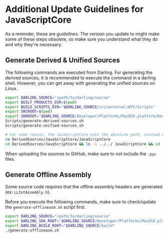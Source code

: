 # Additional Update Guidelines for JavaScriptCore

As a reminder, these are *guidelines*. The version you update to might make some of these steps obsolete, so make sure you understand what they do and why they're necessary.

## Generate Derived & Unified Sources

The following commands are executed from Darling. For generating the derived sources, it is recommended to execute the command in a darling shell. However, you can get away with generating the unified sources on Linux. 

```bash
export DARLING_SOURCE="/path/to/darling/source"
export BUILT_PRODUCTS_DIR=$(pwd)
export BUILD_SCRIPTS_DIR="$DARLING_SOURCE/src/external/WTF/Scripts"
export SRCROOT=$(pwd)
export SDKROOT="$DARLING_SOURCE/Developer/Platforms/MacOSX.platform/Developer/SDKs/MacOSX.sdk"
Scripts/generate-derived-sources.sh
Scripts/generate-unified-sources.sh

# For some reason, the JavaScriptCore uses the absolute path, instead of a relative path. The following commands fix that issue.
rm DerivedSources/JavaScriptCore/JavaScriptCore
cd DerivedSources/JavaScriptCore && ln -s ../../ JavaScriptCore && cd ../..
```

When uploading the sources to GitHub, make sure to not include the `.pyc` files.

## Generate Offline Assembly

Some source code requires that the offline assembly headers are generated (ex: `LLIntAssembly.h`).

Before you execute the following commands, make sure to check/update the `generate-offlineasm.sh` script first.

```bash
export DARLING_SOURCE="/path/to/darling/source"
export DARLING_SDK_ROOT="$DARLING_SOURCE/Developer/Platforms/MacOSX.platform/Developer/SDKs/MacOSX.sdk"
export DARLING_BUILD_ROOT="$DARLING_SOURCE/build"
./generate-offlineasm.sh
```
